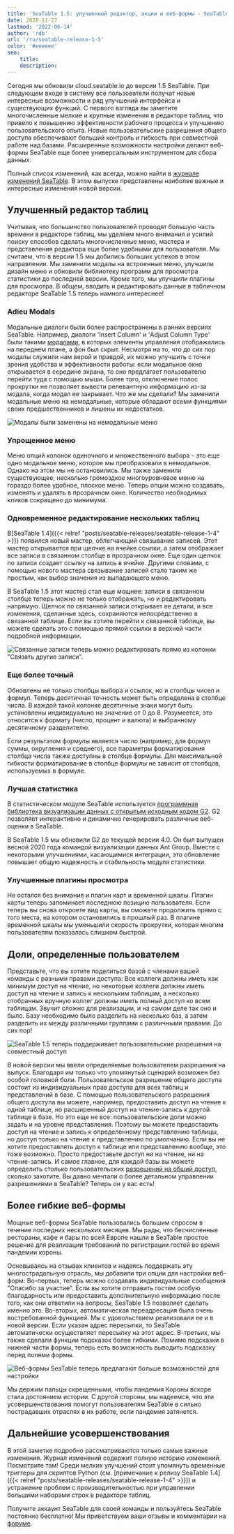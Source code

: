 ```yaml
---
title: 'SeaTable 1.5: улучшенный редактор, акции и веб-формы - SeaTable'
date: 2020-11-27
lastmod: '2022-06-14'
author: 'rdb'
url: '/ru/seatable-release-1-5'
color: '#eeeeee'
seo:
    title:
    description:
---
```


Сегодня мы обновили cloud.seatable.io до версии 1.5 SeaTable. При следующем входе в систему все пользователи получат новые интересные возможности и ряд улучшений интерфейса и существующих функций. С первого взгляда вы заметите многочисленные мелкие и крупные изменения в редакторе таблиц, что привело к повышению эффективности рабочего процесса и улучшению пользовательского опыта. Новые пользовательские разрешения общего доступа обеспечивают больший контроль и гибкость при совместной работе над базами. Расширенные возможности настройки делают веб-формы SeaTable еще более универсальным инструментом для сбора данных.

Полный список изменений, как всегда, можно найти в [журнале изменений SeaTable](https://seatable.io/docs/changelog/version-1-5/?lang=auto). В этом выпуске представлены наиболее важные и интересные изменения новой версии.

## Улучшенный редактор таблиц

Учитывая, что большинство пользователей проводят большую часть времени в редакторе таблиц, мы уделяем много внимания и усилий поиску способов сделать многочисленные меню, мастера и представления редактора еще более удобными для пользователя. Мы считаем, что в версии 1.5 мы добились больших успехов в этом направлении. Мы заменили модалы на встроенные меню, улучшили дизайн меню и обновили библиотеку программ для просмотра статистики до последней версии. Кроме того, мы улучшили плагины для просмотра. В общем, вводить и редактировать данные в табличном редакторе SeaTable 1.5 теперь намного интереснее!

### Adieu Modals

Модальные диалоги были более распространены в ранних версиях SeaTable. Например, диалоги 'Insert Column' и 'Adjust Column Type' были такими [модалами](https://en.wikipedia.org/wiki/Modal_window), в которых элементы управления отображались на переднем плане, а фон был скрыт. Несмотря на то, что до сих пор модалы служили нам верой и правдой, их можно улучшить с точки зрения удобства и эффективности работы: если модальное окно открывается в середине экрана, то оно предлагает пользователю перейти туда с помощью мыши. Более того, отключение полос прокрутки не позволяет вывести релевантную информацию из-за модала, когда модал ее закрывает. Что же мы сделали? Мы заменили модальные меню на немодальные, которые обладают всеми функциями своих предшественников и лишены их недостатков.

![Модалы были заменены на немодальные меню](images/Nonmodal_Menus.png)

### Упрощенное меню

Меню опций колонок одиночного и множественного выбора - это еще одно модальное меню, которое мы преобразовали в немодальное. Однако на этом мы не остановились. Мы также заменили существующее, несколько громоздкое многоуровневое меню на гораздо более удобное, плоское меню. Теперь опции можно создавать, изменять и удалять в прозрачном окне. Количество необходимых кликов сокращено до минимума.

### Одновременное редактирование нескольких таблиц

В[SeaTable 1.4]({{< relref "posts/seatable-releases/seatable-release-1-4" >}}) появился новый мастер, облегчающий связывание записей. Этот мастер открывается при щелчке на ячейке ссылки, а затем отображает все записи в связанном столбце в прозрачном окне. Еще один щелчок по записи создает ссылку на запись в ячейке. Другими словами, с помощью нового мастера связывание записей стало таким же простым, как выбор значения из выпадающего меню.

В SeaTable 1.5 этот мастер стал еще мощнее: записи в связанном столбце теперь можно не только отображать, но и редактировать напрямую. Щелчок по связанной записи открывает ее детали, и все изменения, сделанные здесь, сохраняются непосредственно в связанной таблице. Если вы хотите перейти к связанной таблице, вы можете сделать это с помощью прямой ссылки в верхней части подробной информации.

![Связанные записи теперь можно редактировать прямо из колонки "Связать другие записи".](images/Editing_Linked_Records_With_Wizard.png)

### Еще более точный

Обновлены не только столбцы выбора и ссылок, но и столбцы чисел и формул. Теперь десятичная точность может быть определена в столбце числа. В каждой такой колонке десятичные знаки могут быть установлены индивидуально на значение от 0 до 8. Разумеется, это относится к формату (число, процент и валюта) и выбранному десятичному разделителю.

Если результатом формулы является число (например, для формул суммы, округления и среднего), все параметры форматирования столбца числа также доступны в столбце формулы. Для максимальной гибкости форматирование в столбце формулы не зависит от столбцов, используемых в формуле.

### Лучшая статистика

В статистическом модуле SeaTable используется [программная библиотека визуализации данных с открытым исходным кодом G2](https://g2.antv.vision/en). G2 позволяет интерактивно и динамично генерировать различные веб-оценки в SeaTable.

В SeaTable 1.5 мы обновили G2 до текущей версии 4.0. Он был выпущен весной 2020 года командой визуализации данных Ant Group. Вместе с некоторыми улучшениями, касающимися интеграции, это обновление повышает общую надежность и стабильность модуля статистики.

### Улучшенные плагины просмотра

Не остался без внимания и плагин карт и временной шкалы. Плагин карты теперь запоминает последнюю позицию пользователя. Если теперь вы снова откроете вид карты, вы сможете продолжить прямо с того места, на котором остановились в прошлый раз. В плагине временной шкалы мы уменьшили скорость прокрутки, которая многим пользователям показалась слишком быстрой.

## Доли, определенные пользователем

Представьте, что вы хотите поделиться базой с членами вашей команды с разными правами доступа: Все коллеги должны иметь как минимум доступ на чтение, но некоторые коллеги должны иметь доступ на чтение и запись к нескольким таблицам, а несколько отобранных вручную коллег должны иметь полный доступ ко всем таблицам. Звучит сложно для реализации, и на самом деле так оно и было. Базу необходимо было разделить на несколько баз, а затем разделить их между различными группами с различными правами. До сих пор!

![SeaTable 1.5 теперь поддерживает пользовательские разрешения на совместный доступ](images/Custom_Sharing_Permission.png)

В новой версии мы ввели определяемые пользователем разрешения на выпуск. Благодаря им только что упомянутый сценарий возможен без особой головной боли. Пользовательское разрешение общего доступа состоит из индивидуальных прав доступа для всех таблиц и представлений в базе. С помощью пользовательского разрешения общего доступа вы можете, например, предоставить доступ на чтение к одной таблице, но расширенный доступ на чтение-запись к другой таблице в базе. Но это еще не все: пользовательские доли можно задать и на уровне представления. Поэтому вы можете предоставить доступ на чтение и запись к определенному представлению таблицы, но доступ только на чтение к представлению по умолчанию. Если вы не хотите предоставлять доступ к таблице или представлению вообще, это тоже возможно. Просто предоставьте доступ ни на чтение, ни на чтение-запись. И самое главное, для каждой базы вы можете определить столько пользовательских [разрешений на общий доступ](https://seatable.io/ru/docs/handbuch/zusammenarbeit/freigaben/), сколько захотите. Вы давно мечтали о более детальном управлении разрешениями в SeaTable? Теперь он у вас есть!

## Более гибкие веб-формы

Мощные веб-формы SeaTable пользовались большим спросом в течение последних нескольких месяцев. Мы рады, что бесчисленные рестораны, кафе и бары по всей Европе нашли в SeaTable простое решение для реализации требований по регистрации гостей во время пандемии короны.

Основываясь на отзывах клиентов и надеясь поддержать эту многострадальную отрасль, мы добавили три опции для настройки веб-форм: Во-первых, теперь можно создавать индивидуальные сообщения "Спасибо за участие". Если вы хотите отправить гостям особую благодарность или предоставить дополнительную информацию после того, как они ответили на вопросы, SeaTable 1.5 позволяет сделать именно это. Во-вторых, автоматическая переадресация была очень востребованной функцией. Мы с удовольствием реализовали ее и в новой версии. Если указан адрес пересылки, то SeaTable автоматически осуществляет пересылку на этот адрес. В-третьих, мы также сделали функции подсказок более гибкими. Помимо подсказки в нижней части формы, теперь есть возможность выводить подсказку перед полями формы.

![Веб-формы SeaTable теперь предлагают больше возможностей для настройки](images/Extra_Customization_Options_Webforms.png)

Мы держим пальцы скрещенными, чтобы пандемия Короны вскоре стала достоянием истории. С другой стороны, мы надеемся, что эти усовершенствования помогут пользователям SeaTable в сильно пострадавших отраслях в их работе, если пандемия затянется.

## Дальнейшие усовершенствования

В этой заметке подробно рассматриваются только самые важные изменения. Журнал изменений содержит полную историю изменений. Посмотрите там! Среди мелких улучшений стоит упомянуть временные триггеры для скриптов Python (см. [примечание к релизу SeaTable 1.4]({{< relref "posts/seatable-releases/seatable-release-1-4" >}})) и устранение проблем с производительностью при управлении большими наборами строк в редакторе таблиц.

Получите аккаунт SeaTable для своей команды и пользуйтесь SeaTable постоянно бесплатно! Мы приветствуем ваши отзывы и комментарии на [форуме](https://forum.seatable.io/).
